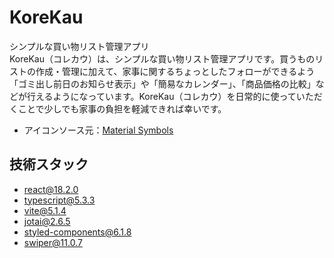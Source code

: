 # KoreKau
シンプルな買い物リスト管理アプリ<br />
KoreKau（コレカウ）は、シンプルな買い物リスト管理アプリです。買うものリストの作成・管理に加えて、家事に関するちょっとしたフォローができるよう「ゴミ出し前日のお知らせ表示」や「簡易なカレンダー」、「商品価格の比較」などが行えるようになっています。KoreKau（コレカウ）を日常的に使っていただくことで少しでも家事の負担を軽減できれば幸いです。

- アイコンソース元：[Material Symbols](https://fonts.google.com/icons)

## 技術スタック
- react@18.2.0
- typescript@5.3.3
- vite@5.1.4
- jotai@2.6.5
- styled-components@6.1.8
- swiper@11.0.7